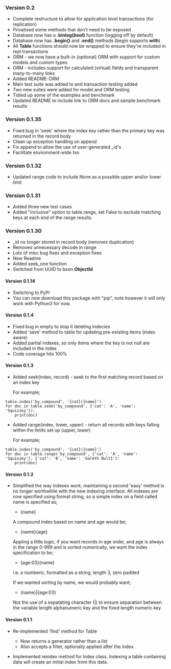 ### Version 0.2

* Complete restructure to allow for application level transactions (for replication)
* Privatised some methods that don't need to be exposed
* Database now has a **.binlog(bool)** function (logging off by default)
* Database now has **.begin()** and **.end()** methods (begin supports **with**)
* All **Table** functions should now be wrapped to ensure they're included in repl transactions
* ORM - we now have a built-in (optional) ORM with support for custom models and custom types
* ORM - includes support for calculated (virtual) fields and transparent many-to-many links
* Added README-ORM
* Main test suite was added to and transaction testing added
* Two new suites were added for model and ORM testing
* Tidied up some of the examples and benchmark
* Updated README to include link to ORM docs and sample benchmark results

### Version 0.1.35

* Fixed bug in 'seek' where the index key rather than the primary key was returned in the record body
* Clean up exception handling on append
* Fix append to allow the use of user-generated _id's
* Facilitate environment-wide txn

### Version 0.1.32

* Updated range code to include None as a possible upper and/or lower limit

### Version 0.1.31

* Added three new test cases
* Added "inclusive" option to table.range, set False to exclude matching keys at 
each end of the range results.

### Version 0.1.30

* _id no longer stored in record body (removes duplication)
* Removes unnecessary decode in range
* Lots of misc bug fixes and exception fixes
* New Readme
* Added seek_one function
* Switched from UUID to bson.**ObjectId**

#### Version 0.1.14

* Switching to PyPi
* You can now download this package with "pip", note however it will only work with Python3 for now.

#### Version 0.1.4

* Fixed bug in empty to stop it deleting indecies
* Added 'save' method to table for updating pre-existing items (index aware)
* Added partial indexes, so only items where the key is not null are included in the index
* Code coverage hits 100%

#### Version 0.1.3

* Added seek(index, record) - seek to the first matching record based on an index key

  For example;
```  
table.index('by_compound', '{cat}|{name}')
for doc in table.seek('by_compound', {'cat': 'A', 'name': 'Squizzey'}):
    print(doc)
```

* Added range(index, lower, upper) - return all records with keys falling within the
  limits set up (upper, lower)

  For example;
  
```  
table.index('by_compound', '{cat}|{name}')
for doc in table.range('by_compound', {'cat': 'A', 'name': 'Squizzey'}, {'cat': 'B', 'name': 'Gareth Bult1'):
    print(doc)
```

#### Version 0.1.2

* Simplified the way indexes work, maintaining a second 'easy' method is no
  longer worthwhile with the new indexing interface. All indexes are now specified
  using format string, so a simple index on a field called name is specified as;
  
  - {name}
  
  A compound index based on name and age would be;
  
  - {name}{age}
  
  Appling a little logic, if you want records in age order, and age is always in
  the range 0-999 and is sorted numerically, we want the index specification to be;
  
  - {age:03}{name}
  
  i.e. a numberic, formatted as a string, length 3, zero padded
  
  If we wanted sorting by name, we would probably want;
  
  - {name}|{age:03}
  
  Not the use of a sepatating character (|) to ensure separation between the variable 
  length alphanumeric key and the fixed length numeric key.

#### Version 0.1.1

* Re-implemented 'find' method for Table
  * Now returns a generator rather than a list
  * Also accepts a filter, optionally applied after the index
  
* Implemented reindex method for Index class.
  Indexing a table containing data will create an initial index from this data.
  
